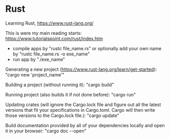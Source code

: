 # Rust
Learning Rust, https://www.rust-lang.org/

This is were my main reading starts:
https://www.tutorialspoint.com/rust/index.htm

- compile apps by "rustc file_name.rs" or optionally add your own name by "rustc file_name.rs -o exe_name"
- run app by "./exe_name"

Generating a new project (https://www.rust-lang.org/learn/get-started):
"cargo new 'project_name'"

Building a project (without running it):
"cargo build"

Running project (also builds it if not done before):
"cargo run"

Updating crates (will ignore the Cargo.lock file and figure out all the latest versions that fit your specifications in Cargo.toml. Cargo will then write those versions to the Cargo.lock file.):
"cargo update"

Build documentation provided by all of your dependencies locally and open it in your browser:
"cargo doc --open"
